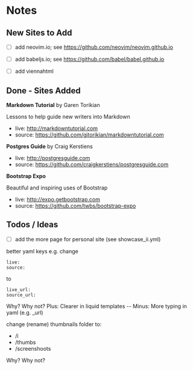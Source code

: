 # Notes

## New Sites to Add

- [ ] add neovim.io; see https://github.com/neovim/neovim.github.io
- [ ] add babeljs.io; see https://github.com/babel/babel.github.io
- [ ] add viennahtml


<!-- add new sites to add here -->


## Done - Sites Added

**Markdown Tutorial** by Garen Torikian

Lessons to help guide new writers into Markdown

- live: <http://markdowntutorial.com>
- source: <https://github.com/gjtorikian/markdowntutorial.com>

**Postgres Guide** by Craig Kerstiens

- live:   <http://postgresguide.com>
- source: <https://github.com/craigkerstiens/postgresguide.com>


**Bootstrap Expo**

Beautiful and inspiring uses of Bootstrap

- live:   <http://expo.getbootstrap.com>
- source: <https://github.com/twbs/bootstrap-expo>



## Todos / Ideas

- [ ] add the more page for personal site (see showcase_ii.yml)


better yaml keys e.g. change

```
live:
source:
```

to

```
live_url:
source_url:
```

Why? Why not?   Plus: Clearer in liquid templates   -- Minus: More typing in yaml (e.g. _url)


change (rename) thumbnails folder to:

- /i
- /thumbs
- /screenshoots

Why? Why not?
